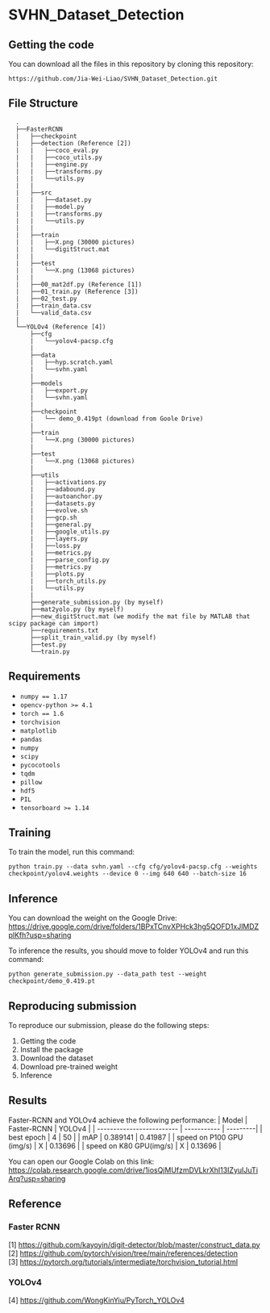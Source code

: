 # SVHN_Dataset_Detection


## Getting the code
You can download all the files in this repository by cloning this repository:
```
https://github.com/Jia-Wei-Liao/SVHN_Dataset_Detection.git
```


## File Structure
      .
      ├──FasterRCNN
      |   ├──checkpoint
      |   ├──detection (Reference [2])
      |   |   ├──coco_eval.py
      |   |   ├──coco_utils.py
      |   |   ├──engine.py
      |   |   ├──transforms.py
      |   |   └──utils.py
      |   |
      |   ├──src
      |   |   ├──dataset.py
      |   |   ├──model.py
      |   |   ├──transforms.py
      |   |   └──utils.py
      |   |
      |   ├──train
      |   |   ├──X.png (30000 pictures)
      |   |   └──digitStruct.mat
      |   |      
      |   ├──test
      |   |   └──X.png (13068 pictures)
      |   |      
      |   ├──00_mat2df.py (Reference [1])
      |   ├──01_train.py (Reference [3])
      |   ├──02_test.py
      |   ├──train_data.csv
      |   └──valid_data.csv
      |
      └──YOLOv4 (Reference [4])
          ├──cfg
          |   └──yolov4-pacsp.cfg
          |
          ├──data
          |   ├──hyp.scratch.yaml
          |   └──svhn.yaml
          |
          ├──models
          |   ├──export.py
          |   └──svhn.yaml
          |
          ├──checkpoint
          |   └── demo_0.419pt (download from Goole Drive)
          |
          ├──train
          |   └──X.png (30000 pictures)
          |
          ├──test
          |   └──X.png (13068 pictures)        
          |   
          ├──utils
          |   ├──activations.py
          |   ├──adabound.py           
          |   ├──autoanchor.py            
          |   ├──datasets.py          
          |   ├──evolve.sh            
          |   ├──gcp.sh           
          |   ├──general.py           
          |   ├──google_utils.py
          |   ├──layers.py
          |   ├──loss.py
          |   ├──metrics.py         
          |   ├──parse_config.py
          |   ├──metrics.py            
          |   ├──plots.py          
          |   ├──torch_utils.py           
          |   └──utils.py 
          |
          ├──generate_submission.py (by myself)
          ├──mat2yolo.py (by myself)
          ├──new_digitStruct.mat (we modify the mat file by MATLAB that scipy package can import)            
          ├──requirements.txt
          ├──split_train_valid.py (by myself)            
          ├──test.py 
          └──train.py


## Requirements
- `numpy == 1.17`
- `opencv-python >= 4.1`
- `torch == 1.6`
- `torchvision`
- `matplotlib`
- `pandas`
- `numpy`
- `scipy`
- `pycocotools`
- `tqdm`
- `pillow`
- `hdf5`
- `PIL`
- `tensorboard >= 1.14`


## Training
To train the model, run this command:
```
python train.py --data svhn.yaml --cfg cfg/yolov4-pacsp.cfg --weights checkpoint/yolov4.weights --device 0 --img 640 640 --batch-size 16
```


## Inference
You can download the weight on the Google Drive:  
<https://drive.google.com/drive/folders/1BPxTCnvXPHck3hg5QOFD1xJlMDZplKfh?usp=sharing>  

To inference the results, you should move to folder YOLOv4 and run this command:
```
python generate_submission.py --data_path test --weight checkpoint/demo_0.419.pt
```


## Reproducing submission
To reproduce our submission, please do the following steps:
1. Getting the code
2. Install the package
3. Download the dataset
4. Download pre-trained weight
5. Inference


## Results
Faster-RCNN and YOLOv4 achieve the following performance:
| Model                     | Faster-RCNN | YOLOv4   |
| ------------------------- | ----------- | ---------|
| best epoch                | 4           | 50       |
| mAP                       | 0.389141    | 0.41987  |
| speed on P100 GPU (img/s) | X           | 0.13696  |
| speed on K80  GPU(img/s)  | X           | 0.13696  |

You can open our Google Colab on this link:  
<https://colab.research.google.com/drive/1iosQjMUfzmDVLkrXhI13IZyuIJuTiArq?usp=sharing>


## Reference
### Faster RCNN
[1] https://github.com/kayoyin/digit-detector/blob/master/construct_data.py  
[2] https://github.com/pytorch/vision/tree/main/references/detection  
[3] https://pytorch.org/tutorials/intermediate/torchvision_tutorial.html

### YOLOv4
[4] https://github.com/WongKinYiu/PyTorch_YOLOv4
